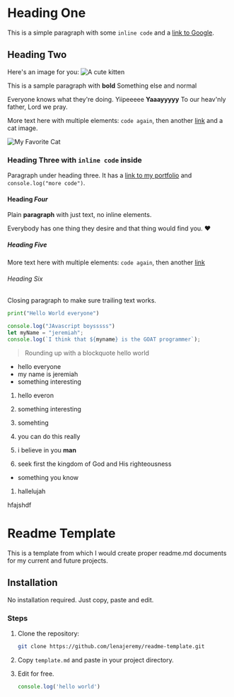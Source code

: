 # Heading One

This is a simple paragraph with some `inline code` and a [link to Google](https://google.com).

## Heading Two

Here's an image for you:
![A cute kitten](https://images.unsplash.com/photo-1503777119540-ce54b422baff?w=900&auto=format&fit=crop&q=60&ixlib=rb-4.1.0&ixid=M3wxMjA3fDB8MHxzZWFyY2h8MTF8fGNhdHxlbnwwfHwwfHx8MA%3D%3D)

This is a sample paragraph with **bold** Something else and normal

Everyone knows what they're doing. Yiipeeeee **Yaaayyyyy** To our heav'nly father, Lord we pray.

More text here with multiple elements: `code again`, then another [link](https://google.com) and a cat image.

![My Favorite Cat](https://images.unsplash.com/photo-1574144611937-0df059b5ef3e?w=900&auto=format&fit=crop&q=60&ixlib=rb-4.1.0&ixid=M3wxMjA3fDB8MHxzZWFyY2h8MTR8fGNhdHxlbnwwfHwwfHx8MA%3D%3D)

### Heading Three with `inline code` inside

Paragraph under heading three. It has a [link to my portfolio](https://lenajeremy.dev) and `console.log("more code")`.

#### Heading *Four*

Plain **paragraph** with just text, no inline elements.

Everybody has one thing they desire and that thing would find you. ❤️

##### Heading **Five**

More text here with multiple elements: `code again`, then another [link](https://google.com)

###### Heading Six

Closing paragraph to make sure trailing text works.

```python
print("Hello World everyone")
```

```javascript
console.log("JAvascript boysssss")
let myName = "jeremiah";
console.log(`I think that ${myname} is the GOAT programmer`);
```

> Rounding up with a blockquote hello world

- hello everyone 
- my name is jeremiah
- something interesting

1. hello everon
1. something interesting
5. somehting

5. you can do this really

9. i believe in you **man**

10. seek first the kingdom of God and His righteousness

- something you know

1. hallelujah

hfajshdf

# Readme Template

This is a template from which I would create proper readme.md documents for my current and future projects.

## Installation

No installation required. Just copy, paste and edit.

### Steps

1. Clone the repository:
   ```bash
   git clone https://github.com/lenajeremy/readme-template.git
   ```
2. Copy `template.md` and paste in your project directory. 

3. Edit for free.
   ```javascript
   console.log('hello world')
   ```

